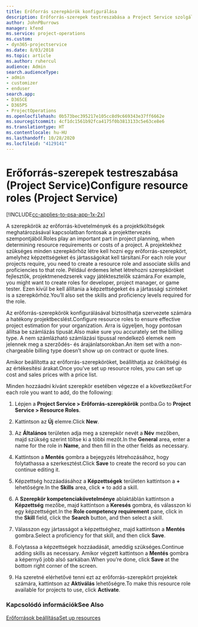 ```yaml
---
title: Erőforrás szerepkörök konfigurálása
description: Erőforrás-szerepek testreszabása a Project Service szolgáltatásban
author: JohnPBurrows
manager: kfend
ms.service: project-operations
ms.custom:
- dyn365-projectservice
ms.date: 8/03/2018
ms.topic: article
ms.author: ruhercul
audience: Admin
search.audienceType:
- admin
- customizer
- enduser
search.app:
- D365CE
- D365PS
- ProjectOperations
ms.openlocfilehash: 0b573bec395217e105cc8d9c669343e37ff6662e
ms.sourcegitcommit: 4cf1dc1561b92fca4175f0b3813133c5e63ce8e6
ms.translationtype: HT
ms.contentlocale: hu-HU
ms.lasthandoff: 10/28/2020
ms.locfileid: "4129141"
---
```

# <a name="configure-resource-roles-project-service"></a><span data-ttu-id="af5eb-103">Erőforrás-szerepek testreszabása (Project Service)</span><span class="sxs-lookup"><span data-stu-id="af5eb-103">Configure resource roles (Project Service)</span></span>

[!INCLUDE[cc-applies-to-psa-app-1x-2x](../includes/cc-applies-to-psa-app-1x-2x.md)]

<span data-ttu-id="af5eb-104">A szerepkörök az erőforrás-követelmények és a projektköltségek meghatározásával kapcsolatban fontosak a projekttervezés szempontjából.</span><span class="sxs-lookup"><span data-stu-id="af5eb-104">Roles play an important part in project planning, when determining resource requirements or costs of a project.</span></span> <span data-ttu-id="af5eb-105">A projektekhez szükséges minden szerepkörhöz létre kell hozni egy erőforrás-szerepkört, amelyhez képzettségeket és jártasságokat kell társítani.</span><span class="sxs-lookup"><span data-stu-id="af5eb-105">For each role your projects require, you need to create a resource role and associate skills and proficiencies to that role.</span></span> <span data-ttu-id="af5eb-106">Például érdemes lehet létrehozni szerepköröket fejlesztők, projektmenedzserek vagy játéktesztelők számára.</span><span class="sxs-lookup"><span data-stu-id="af5eb-106">For example, you might want to create roles for developer, project manager, or game tester.</span></span> <span data-ttu-id="af5eb-107">Ezen kívül be kell állítania a képzettségeket és a jártassági szinteket is a szerepkörhöz.</span><span class="sxs-lookup"><span data-stu-id="af5eb-107">You’ll also set the skills and proficiency levels required for the role.</span></span>  
  
 <span data-ttu-id="af5eb-108">Az erőforrás-szerepkörök konfigurálásával biztosíthatja szervezete számára a hatékony projektbecslést.</span><span class="sxs-lookup"><span data-stu-id="af5eb-108">Configure resource roles to ensure effective project estimation for your organization.</span></span>  <span data-ttu-id="af5eb-109">Arra is ügyeljen, hogy pontosan állítsa be számlázás típusát.</span><span class="sxs-lookup"><span data-stu-id="af5eb-109">Also make sure you accurately set the billing type.</span></span> <span data-ttu-id="af5eb-110">A nem számlázható számlázási típussal rendelkező elemek nem jelennek meg a szerződés- és árajánlatsorokban.</span><span class="sxs-lookup"><span data-stu-id="af5eb-110">An item set with a non-chargeable billing type doesn’t show up on contract or quote lines.</span></span>  
  
 <span data-ttu-id="af5eb-111">Amikor beállította az erőforrás-szerepköröket, beállíthatja az önköltségi és az értékesítési árakat.</span><span class="sxs-lookup"><span data-stu-id="af5eb-111">Once you’ve set up resource roles, you can set up cost and sales prices with a price list.</span></span>  
  
 <span data-ttu-id="af5eb-112">Minden hozzáadni kívánt szerepkör esetében végezze el a következőket:</span><span class="sxs-lookup"><span data-stu-id="af5eb-112">For each role you want to add, do the following:</span></span>  
  
1.  <span data-ttu-id="af5eb-113">Lépjen a **Project Service > Erőforrás-szerepkörök** pontba.</span><span class="sxs-lookup"><span data-stu-id="af5eb-113">Go to **Project Service > Resource Roles**.</span></span>  
  
2.  <span data-ttu-id="af5eb-114">Kattintson az **Új** elemre.</span><span class="sxs-lookup"><span data-stu-id="af5eb-114">Click **New**.</span></span>  
  
3.  <span data-ttu-id="af5eb-115">Az **Általános** területen adja meg a szerepkör nevét a **Név** mezőben, majd szükség szerint töltse ki a többi mezőt.</span><span class="sxs-lookup"><span data-stu-id="af5eb-115">In the **General** area, enter a name for the role in **Name**, and then fill in the other fields as necessary.</span></span>  
  
4.  <span data-ttu-id="af5eb-116">Kattintson a **Mentés** gombra a bejegyzés létrehozásához, hogy folytathassa a szerkesztést.</span><span class="sxs-lookup"><span data-stu-id="af5eb-116">Click **Save** to create the record so you can continue editing it.</span></span>  
  
5.  <span data-ttu-id="af5eb-117">Képzettség hozzáadásához a **Képzettségek** területen kattintson a **+** lehetőségre.</span><span class="sxs-lookup"><span data-stu-id="af5eb-117">In the **Skills** area, click **+** to add a skill.</span></span>  
  
6.  <span data-ttu-id="af5eb-118">A **Szerepkör kompetenciakövetelménye** ablaktáblán kattintson a **Képzettség** mezőbe, majd kattintson a **Keresés** gombra, és válasszon ki egy képzettséget.</span><span class="sxs-lookup"><span data-stu-id="af5eb-118">In the **Role competency requirement** pane, click in the **Skill** field, click the **Search** button, and then select a skill.</span></span>  
  
7.  <span data-ttu-id="af5eb-119">Válasszon egy jártasságot a képzettséghez, majd kattintson a **Mentés** gombra.</span><span class="sxs-lookup"><span data-stu-id="af5eb-119">Select a proficiency for that skill, and then click **Save**.</span></span>  
  
8.  <span data-ttu-id="af5eb-120">Folytassa a képzettségek hozzáadását, ameddig szükséges.</span><span class="sxs-lookup"><span data-stu-id="af5eb-120">Continue adding skills as necessary.</span></span> <span data-ttu-id="af5eb-121">Amikor végzett kattintson a **Mentés** gombra a képernyő jobb alsó sarkában.</span><span class="sxs-lookup"><span data-stu-id="af5eb-121">When you’re done, click **Save** at the bottom right corner of the screen.</span></span>  
  
9. <span data-ttu-id="af5eb-122">Ha szeretné elérhetővé tenni ezt az erőforrás-szerepkört projektek számára, kattintson az **Aktiválás** lehetőségre.</span><span class="sxs-lookup"><span data-stu-id="af5eb-122">To make this resource role available for projects to use, click **Activate**.</span></span>  
  
### <a name="see-also"></a><span data-ttu-id="af5eb-123">Kapcsolódó információk</span><span class="sxs-lookup"><span data-stu-id="af5eb-123">See Also</span></span>  
 [<span data-ttu-id="af5eb-124">Erőforrások beállítása</span><span class="sxs-lookup"><span data-stu-id="af5eb-124">Set up resources</span></span>](../psa/set-up-resources.md)

